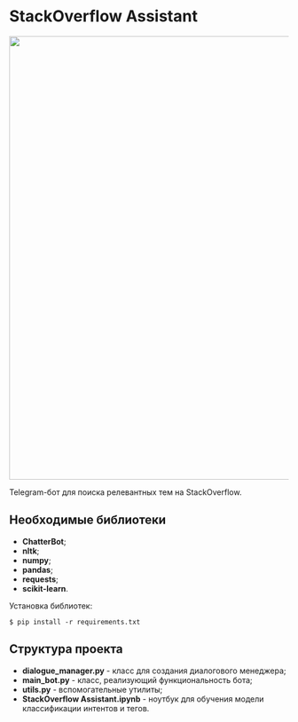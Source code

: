# StackOverflow Assistant

<p align="center"> 
<img src="https://jessehouwing.net/content/images/size/w2000/2018/07/stackoverflow-1.png" width="800">
</p>

Telegram-бот для поиска релевантных тем на StackOverflow.

## Необходимые библиотеки

* **ChatterBot**;
* **nltk**;
* **numpy**;
* **pandas**;
* **requests**;
* **scikit-learn**.

Установка библиотек:

`$ pip install -r requirements.txt`

## Структура проекта

* **dialogue_manager.py** - класс для создания диалогового менеджера;
* **main_bot.py** - класс, реализующий функциональность бота;
* **utils.py** - вспомогательные утилиты;
* **StackOverflow Assistant.ipynb** - ноутбук для обучения модели классификации интентов и тегов.
